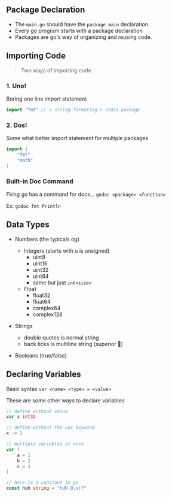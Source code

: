 ## Package Declaration

- The `main.go` should have the `package main` declaration
- Every go program starts with a package declaration
- Packages are go's way of organizing and reusing code.

## Importing Code

> Two ways of importing code

### 1. Uno!

Boring one line import statement

```go
import "fmt" // a string formating + stdio package
```

### 2. Dos!

Some what better import statement for multiple packages

```go
import (
    "fmt"
    "math"
)
```

### Built-in Doc Command

Fking go has a command for docs... `godoc <package> <function>`

Ex: `godoc fmt Println`


## Data Types

- Numbers (the typicals og)
    - Integers (starts with u is unsigned)
        - uint8
        - uint16
        - uint32
        - uint64
        - same but just `int<size>`
    - Float
        - float32
        - float64
        - complex64
        - complex128

- Strings
    - double quotes is normal string
    - back ticks is multiline string (superior 💪)

- Booleans (true/false)

## Declaring Variables

Basic syntax `var <name> <type> = <value>`

These are some other ways to declare variables

```go
// define without value
var x int32

// define without the var keyword
x := 1

// multiple variables at once
var (
    a = 1
    b = 2
    c = 3
)

// here is a constant in go
const huh string = "hUH O.o!?"
```
